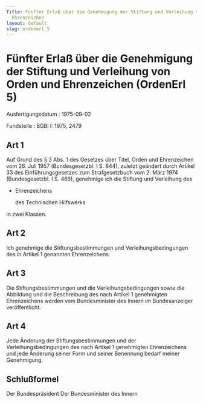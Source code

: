 ```yaml
---
Title: Fünfter Erlaß über die Genehmigung der Stiftung und Verleihung von Orden und
  Ehrenzeichen
layout: default
slug: ordenerl_5
---
```


# Fünfter Erlaß über die Genehmigung der Stiftung und Verleihung von Orden und Ehrenzeichen (OrdenErl 5)

Ausfertigungsdatum
:   1975-09-02

Fundstelle
:   BGBl I: 1975, 2479



## Art 1

Auf Grund des § 3 Abs. 1 des Gesetzes über Titel, Orden und
Ehrenzeichen vom 26. Juli 1957 (Bundesgesetzbl. I S. 844), zuletzt
geändert durch Artikel 33 des Einführungsgesetzes zum Strafgesetzbuch
vom 2. März 1974 (Bundesgesetzbl. I S. 469), genehmige ich die
Stiftung und Verleihung des

*   Ehrenzeichens

    des Technischen Hilfswerks



in zwei Klassen.


## Art 2

Ich genehmige die Stiftungsbestimmungen und Verleihungsbedingungen des
in Artikel 1 genannten Ehrenzeichens.


## Art 3

Die Stiftungsbestimmungen und die Verleihungsbedingungen sowie die
Abbildung und die Beschreibung des nach Artikel 1 genehmigten
Ehrenzeichens werden vom Bundesminister des Innern im Bundesanzeiger
veröffentlicht.


## Art 4

Jede Änderung der Stiftungsbestimmungen und der Verleihungsbedingungen
des nach Artikel 1 genehmigten Ehrenzeichens und jede Änderung seiner
Form und seiner Benennung bedarf meiner Genehmigung.


## Schlußformel

Der Bundespräsident
Der Bundesminister des Innern

